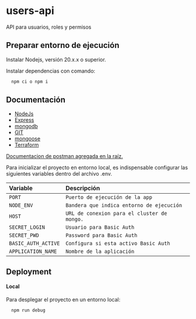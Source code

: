 # users-api
API para usuarios, roles y permisos

## Preparar entorno de ejecución
Instalar Nodejs, versión 20.x.x o superior.

Instalar dependencias con comando:
```bash
  npm ci o npm i
```

## Documentación
- [NodeJs](https://nodejs.org/docs/latest/api/)
- [Express](https://devdocs.io/express/)
- [mongodb](https://www.mongodb.com/docs/)
- [GIT](https://git-scm.com/)
- [mongoose](https://mongoosejs.com/docs/)
- [Terraform](https://registry.terraform.io/providers/hashicorp/aws/latest/docs)

[Documentacion de postman agregada en la raíz.](user-roles-api.postman_collection.json)

Para inicializar el proyecto en entorno local, es indispensable configurar las siguientes variables dentro del archivo .env.

| Variable                          | Descripción                                |
| :-----------------------          | :------------------------------------------|
| `PORT`                            | `Puerto de ejecución de la app`            |
| `NODE_ENV`                        | `Bandera que indica entorno de ejecución`  |
| `HOST`                            | `URL de conexion para el cluster de mongo.`|
| `SECRET_LOGIN`                    | `Usuario para Basic Auth`                  |
| `SECRET_PWD`                      | `Password para Basic Auth`                 |
| `BASIC_AUTH_ACTIVE`               | `Configura si esta activo Basic Auth`      |
| `APPLICATION_NAME`                | `Nombre de la aplicación`                  |

## Deployment

#### Local

Para desplegar el proyecto en un entorno local:

```bash
  npm run debug
```